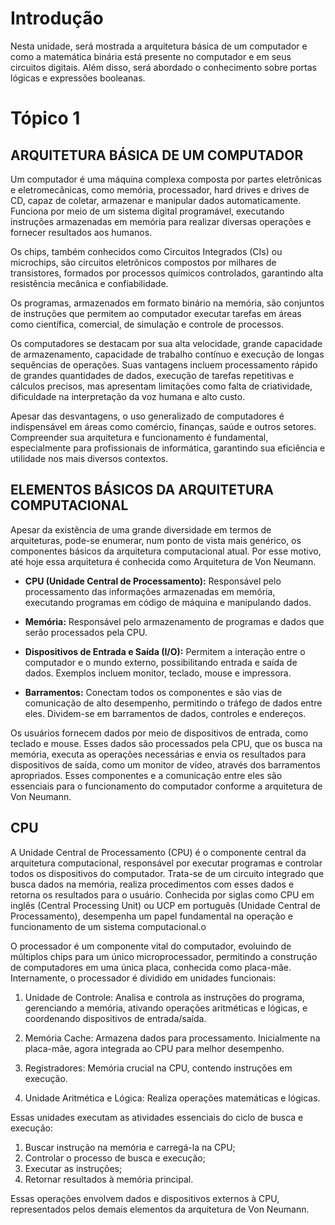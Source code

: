 # Introdução

Nesta unidade, será mostrada a arquitetura básica de um computador e como a matemática binária está 
presente no computador e em seus circuitos digitais. Além disso, será abordado o conhecimento sobre portas lógicas e expressões booleanas.

# Tópico 1

## ARQUITETURA BÁSICA DE UM COMPUTADOR

Um computador é uma máquina complexa composta por partes eletrônicas e eletromecânicas, como memória, processador, hard drives e drives de CD, capaz de coletar, armazenar e manipular dados automaticamente. Funciona por meio de um sistema digital programável, executando instruções armazenadas em memória para realizar diversas operações e fornecer resultados aos humanos.

Os chips, também conhecidos como Circuitos Integrados (CIs) ou microchips, são circuitos eletrônicos compostos por milhares de transistores, formados por processos químicos controlados, garantindo alta resistência mecânica e confiabilidade.

Os programas, armazenados em formato binário na memória, são conjuntos de instruções que permitem ao computador executar tarefas em áreas como científica, comercial, de simulação e controle de processos.

Os computadores se destacam por sua alta velocidade, grande capacidade de armazenamento, capacidade de trabalho contínuo e execução de longas sequências de operações. Suas vantagens incluem processamento rápido de grandes quantidades de dados, execução de tarefas repetitivas e cálculos precisos, mas apresentam limitações como falta de criatividade, dificuldade na interpretação da voz humana e alto custo.

Apesar das desvantagens, o uso generalizado de computadores é indispensável em áreas como comércio, finanças, saúde e outros setores. Compreender sua arquitetura e funcionamento é fundamental, especialmente para profissionais de informática, garantindo sua eficiência e utilidade nos mais diversos contextos.

## ELEMENTOS BÁSICOS DA ARQUITETURA COMPUTACIONAL

Apesar da existência de uma grande diversidade em termos de arquiteturas, pode-se enumerar, num ponto de vista mais genérico, os componentes básicos da arquitetura computacional atual. Por esse motivo, até hoje essa arquitetura é conhecida como Arquitetura de Von Neumann.

- **CPU (Unidade Central de Processamento):** Responsável pelo processamento das informações armazenadas em memória, executando programas em código de máquina e manipulando dados.

- **Memória:** Responsável pelo armazenamento de programas e dados que serão processados pela CPU.

- **Dispositivos de Entrada e Saída (I/O):** Permitem a interação entre o computador e o mundo externo, possibilitando entrada e saída de dados. Exemplos incluem monitor, teclado, mouse e impressora.

- **Barramentos:** Conectam todos os componentes e são vias de comunicação de alto desempenho, permitindo o tráfego de dados entre eles. Dividem-se em barramentos de dados, controles e endereços.

Os usuários fornecem dados por meio de dispositivos de entrada, como teclado e mouse. Esses dados são processados pela CPU, que os busca na memória, executa as operações necessárias e envia os resultados para dispositivos de saída, como um monitor de vídeo, através dos barramentos apropriados. Esses componentes e a comunicação entre eles são essenciais para o funcionamento do computador conforme a arquitetura de Von Neumann.

## CPU

A Unidade Central de Processamento (CPU) é o componente central da arquitetura computacional, responsável por executar programas e controlar todos os dispositivos do computador. Trata-se de um circuito integrado que busca dados na memória, realiza procedimentos com esses dados e retorna os resultados para o usuário. Conhecida por siglas como CPU em inglês (Central Processing Unit) ou UCP em português (Unidade Central de Processamento), desempenha um papel fundamental na operação e funcionamento de um sistema computacional.o

O processador é um componente vital do computador, evoluindo de múltiplos chips para um único microprocessador, permitindo a construção de computadores em uma única placa, conhecida como placa-mãe. Internamente, o processador é dividido em unidades funcionais:

1. Unidade de Controle: Analisa e controla as instruções do programa, gerenciando a memória, ativando operações aritméticas e lógicas, e coordenando dispositivos de entrada/saída.

2. Memória Cache: Armazena dados para processamento. Inicialmente na placa-mãe, agora integrada ao CPU para melhor desempenho.

3. Registradores: Memória crucial na CPU, contendo instruções em execução.

4. Unidade Aritmética e Lógica: Realiza operações matemáticas e lógicas.

Essas unidades executam as atividades essenciais do ciclo de busca e execução:

1. Buscar instrução na memória e carregá-la na CPU;
2. Controlar o processo de busca e execução;
3. Executar as instruções;
4. Retornar resultados à memória principal.

Essas operações envolvem dados e dispositivos externos à CPU, representados pelos demais elementos da arquitetura de Von Neumann.